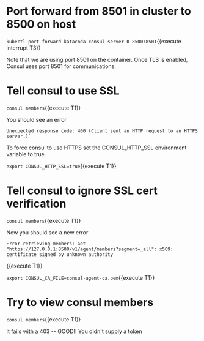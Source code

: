 # Port forward from 8501 in cluster to 8500 on host

`kubectl port-forward katacoda-consul-server-0 8500:8501`{{execute interrupt T3}}

Note that we are using port 8501 on the container. Once TLS is enabled, Consul uses port 8501 for communications.

# Tell consul to use SSL

`consul members`{{execute T1}}

You should see an error

```shell
Unexpected response code: 400 (Client sent an HTTP request to an HTTPS server.)`
```

To force consul to use HTTPS set the CONSUL_HTTP_SSL environment variable to true.

`export CONSUL_HTTP_SSL=true`{{execute T1}}


# Tell consul to ignore SSL cert verification

`consul members`{{execute T1}}

Now you should see a new error

```shell
Error retrieving members: Get "https://127.0.0.1:8500/v1/agent/members?segment=_all": x509: certificate signed by unknown authority
```

{{execute T1}}

`export CONSUL_CA_FILE=consul-agent-ca.pem`{{execute T1}}

<!-- TODO:  What if I needed to verify?

`export CONSUL_HTTP_SSL_VERIFY=false`{{execute T1}} -->

# Try to view consul members

`consul members`{{execute T1}}

It fails with a 403 -- GOOD!!  You didn't supply a token
